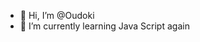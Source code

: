 - 👋 Hi, I’m @Oudoki
- 🌱 I’m currently learning Java Script again

<!---
Oudoki/Oudoki is a ✨ special ✨ repository because its `README.md` (this file) appears on your GitHub profile.
You can click the Preview link to take a look at your changes.
--->
